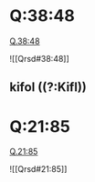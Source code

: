 
# Q:38:48

[Q.38:48](https://quran.com/38:48/tafsirs/ar-tafsir-al-tabari)

![[Qrsd#38:48]]

## kifol ((?:Kifl))

# Q:21:85

[Q.21:85](https://quran.com/21:85/tafsirs/ar-tafsir-al-tabari)

![[Qrsd#21:85]]
